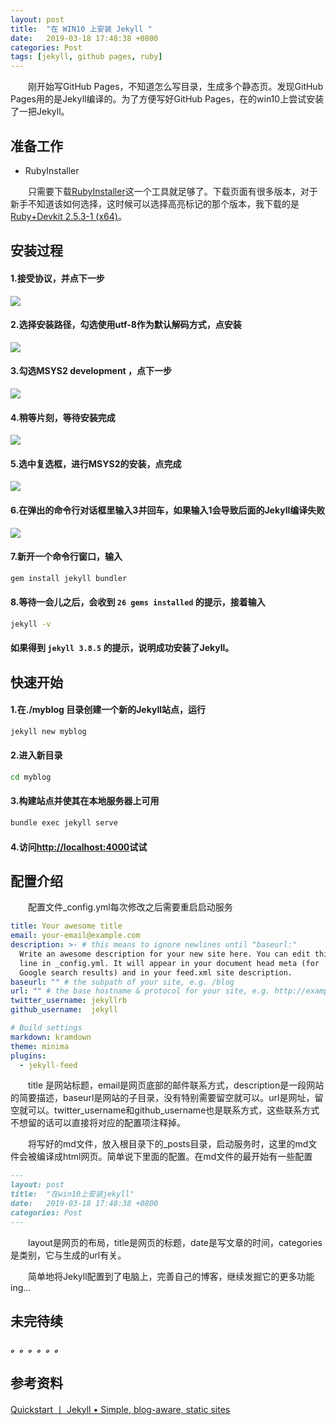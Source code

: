 ```yaml
---
layout: post
title:  "在 WIN10 上安装 Jekyll "
date:   2019-03-18 17:48:38 +0800
categories: Post
tags: [jekyll, github pages, ruby]
---
```

　　刚开始写GitHub Pages，不知道怎么写目录，生成多个静态页。发现GitHub Pages用的是Jekyll编译的。为了方便写好GitHub Pages，在的win10上尝试安装了一把Jekyll。

## 准备工作

- RubyInstaller

　　只需要下载[RubyInstaller](https://rubyinstaller.org/)这一个工具就足够了。下载页面有很多版本，对于新手不知道该如何选择，这时候可以选择高亮标记的那个版本，我下载的是[Ruby+Devkit 2.5.3-1 (x64)](https://github.com/oneclick/rubyinstaller2/releases/download/rubyinstaller-2.5.3-1/rubyinstaller-devkit-2.5.3-1-x64.exe)。

## 安装过程

#### 1.接受协议，并点下一步
![](/image/2019/03/Snipaste_18_20-12-41.png)
#### 2.选择安装路径，勾选使用utf-8作为默认解码方式，点安装
![](/image/2019/03/Snipaste_18_20-15-12.png)
#### 3.勾选MSYS2 development ，点下一步
![](/image/2019/03/Snipaste_18_20-17-10.png)
#### 4.稍等片刻，等待安装完成
![](/image/2019/03/Snipaste_18_20-18-34.png)
#### 5.选中复选框，进行MSYS2的安装，点完成
![](/image/2019/03/Snipaste_18_20-21-42.png)
#### 6.在弹出的命令行对话框里输入3并回车，如果输入1会导致后面的Jekyll编译失败
![](/image/2019/03/Snipaste_18_20-23-00.png)
#### 7.新开一个命令行窗口，输入
```sh
gem install jekyll bundler
```
#### 8.等待一会儿之后，会收到 `26 gems installed` 的提示，接着输入
```sh
jekyll -v
```
#### 如果得到 `jekyll 3.8.5` 的提示，说明成功安装了Jekyll。

## 快速开始

#### 1.在./myblog 目录创建一个新的Jekyll站点，运行
```sh
jekyll new myblog
```
#### 2.进入新目录
```sh
cd myblog
```
#### 3.构建站点并使其在本地服务器上可用
```sh
bundle exec jekyll serve
```
#### 4.访问[http://localhost:4000](http://localhost:4000)试试

## 配置介绍

　　配置文件_config.yml每次修改之后需要重启启动服务
```yml
title: Your awesome title
email: your-email@example.com
description: >- # this means to ignore newlines until "baseurl:"
  Write an awesome description for your new site here. You can edit this
  line in _config.yml. It will appear in your document head meta (for
  Google search results) and in your feed.xml site description.
baseurl: "" # the subpath of your site, e.g. /blog
url: "" # the base hostname & protocol for your site, e.g. http://example.com
twitter_username: jekyllrb
github_username:  jekyll

# Build settings
markdown: kramdown
theme: minima
plugins:
  - jekyll-feed

```

　　title 是网站标题，email是网页底部的邮件联系方式，description是一段网站的简要描述，baseurl是网站的子目录，没有特别需要留空就可以。url是网址，留空就可以。twitter_username和github_username也是联系方式，这些联系方式不想留的话可以直接将对应的配置项注释掉。

　　将写好的md文件，放入根目录下的_posts目录，启动服务时，这里的md文件会被编译成html网页。简单说下里面的配置。在md文件的最开始有一些配置
```md
---
layout: post
title:  "在win10上安装jekyll"
date:   2019-03-18 17:48:38 +0800
categories: Post
---
```

　　layout是网页的布局，title是网页的标题，date是写文章的时间，categories是类别，它与生成的url有关。

　　简单地将Jekyll配置到了电脑上，完善自己的博客，继续发掘它的更多功能ing...

## 未完待续

##### 。。。。。。

## 参考资料

[Quickstart 丨 Jekyll • Simple, blog-aware, static sites](https://jekyllrb.com/docs/)